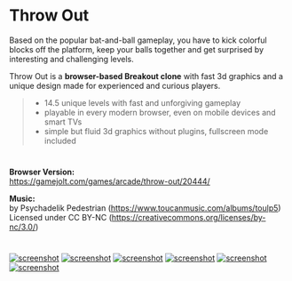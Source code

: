 # Throw Out

Based on the popular bat-and-ball gameplay, you have to kick colorful blocks off the platform, keep your balls together and get surprised by interesting and challenging levels.

Throw Out is a **browser-based Breakout clone** with fast 3d graphics and a unique design made for experienced and curious players.

> - 14.5 unique levels with fast and unforgiving gameplay
> - playable in every modern browser, even on mobile devices and smart TVs
> - simple but fluid 3d graphics without plugins, fullscreen mode included

#

**Browser Version:**  
<https://gamejolt.com/games/arcade/throw-out/20444/>

**Music:**  
by Psychadelik Pedestrian (<https://www.toucanmusic.com/albums/toulp5>)  
Licensed under CC BY-NC (<https://creativecommons.org/licenses/by-nc/3.0/>)

#

[![screenshot](material/screenshots/to_screen_new_001t.jpg?raw=true)](material/screenshots/to_screen_new_001.jpg?raw=true)
[![screenshot](material/screenshots/to_screen_new_002t.jpg?raw=true)](material/screenshots/to_screen_new_002.jpg?raw=true)
[![screenshot](material/screenshots/to_screen_new_003t.jpg?raw=true)](material/screenshots/to_screen_new_003.jpg?raw=true)
[![screenshot](material/screenshots/to_screen_new_004t.jpg?raw=true)](material/screenshots/to_screen_new_004.jpg?raw=true)
[![screenshot](material/screenshots/to_screen_new_005t.jpg?raw=true)](material/screenshots/to_screen_new_005.jpg?raw=true)
[![screenshot](material/screenshots/to_screen_new_008t.jpg?raw=true)](material/screenshots/to_screen_new_008.jpg?raw=true)
